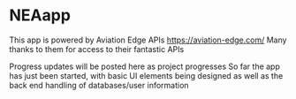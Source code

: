 # NEAapp

This app is powered by Aviation Edge APIs https://aviation-edge.com/
Many thanks to them for access to their fantastic APIs



Progress updates will be posted here as project progresses
So far the app has just been started, with basic UI elements being designed as well as the back end handling of databases/user information
